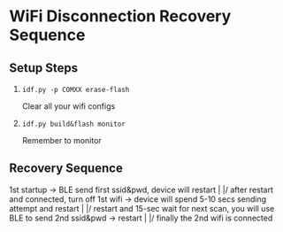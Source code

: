 # WiFi Disconnection Recovery Sequence

## Setup Steps

1. `idf.py -p COMXX erase-flash`

   Clear all your wifi configs

2. `idf.py build&flash monitor`

   Remember to monitor

## Recovery Sequence

1st startup -> BLE send first ssid&pwd, device will restart 
                                     |
                                    \|/
after restart and connected, turn off 1st wifi -> device will spend 5-10 secs sending attempt and restart
                                     |
                                    \|/
restart and 15-sec wait for next scan, you will use BLE to send 2nd ssid&pwd -> restart
                                     |
                                    \|/
finally the 2nd wifi is connected
